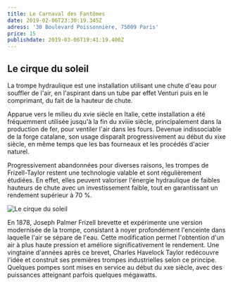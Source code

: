 ```yaml
---
title: Le Carnaval des Fantômes
date: 2019-02-06T23:30:19.345Z
adress: '30 Boulevard Poissonnière, 75009 Paris'
price: 15
publishdate: 2019-03-06T19:41:19.400Z
---
```

## Le cirque du soleil

La trompe hydraulique est une installation utilisant une chute d'eau pour souffler de l'air, en l'aspirant dans un tube par effet Venturi puis en le comprimant, du fait de la hauteur de chute.

Apparue vers le milieu du xvie siècle en Italie, cette installation a été fréquemment utilisée jusqu'à la fin du xviiie siècle, principalement dans la production de fer, pour ventiler l'air dans les fours. Devenue indissociable de la forge catalane, son usage disparaît progressivement au début du xixe siècle, en même temps que les bas fourneaux et les procédés d'acier naturel.

Progressivement abandonnées pour diverses raisons, les trompes de Frizell-Taylor restent une technologie valable et sont régulièrement étudiées. En effet, elles peuvent valoriser l'énergie hydraulique de faibles hauteurs de chute avec un investissement faible, tout en garantissant un rendement supérieur à 70 %.

![Le cirque du soleil](/images/uploads/photo-1542332606-b2d1c52a6c33.jpeg "Cirque et lumière")

En 1878, Joseph Palmer Frizell brevette et expérimente une version modernisée de la trompe, consistant à noyer profondément l'enceinte dans laquelle l'air se sépare de l'eau. Cette modification permet l'obtention d'un air à plus haute pression et améliore significativement le rendement. Une vingtaine d'années après ce brevet, Charles Havelock Taylor redécouvre l'idée et construit ses premières trompes industrielles selon ce principe. Quelques pompes sont mises en service au début du xxe siècle, avec des puissances atteignant parfois quelques mégawatts.

